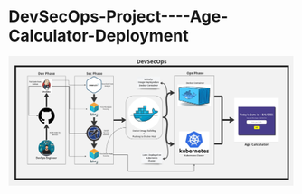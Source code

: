 # DevSecOps-Project----Age-Calculator-Deployment

<div align="center">

<img align="center" alt="coding" width="3000" src="https://github.com/yash509/DevSecOps-Project----Age-Calculator-Deployment/blob/main/DevSecOps%20Age%20Calc%20Deployment.jpg">
</div>
